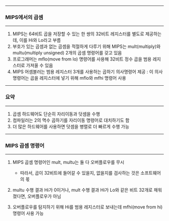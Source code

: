 -----
### MIPS에서의 곱셈
-----
1. MIPS는 64비트 곱을 저장할 수 있는 한 쌍의 32비트 레지스터를 별도로 제공하는데, 이를 Hi와 Lo라고 부름
2. 부호가 있는 곱셈과 없는 곱셈을 적절하게 다루기 위해 MIPS는 mult(multiply)와 multu(multiply unsigned) 2개의 곱셈 명령어를 갖고 있음
3. 프로그래머는 mflo(move from lo) 명령어를 사용해 32비트 정수 곱을 범용 레지스터로 가져올 수 있음
4. MIPS 어셈블러는 범용 레지스터 3개를 사용하는 곱하기 의사명령어 제공 : 이 의사명령어는 곱을 레지스터에 넣기 위해 mflo와 mfhi 명령어 사용

-----
### 요약
-----
1. 곱셈 하드웨어도 단순히 자리이동과 덧셈을 수행
2. 컴파일러는 2의 멱수 곱하기를 자리이동 명령어로 대치하기도 함
3. 더 많은 하드웨어를 사용하면 덧셈을 병렬로 더 빠르게 수행 가능

-----
### MIPS 곱셈 명령어
-----
1. MIPS 곱셈 명령어인 mult, multu는 둘 다 오버플로우를 무시
   - 따라서, 곱이 32비트에 들어갈 수 있을지, 없을지를 검사하는 것은 소프트웨어의 몫

2. multu 수행 결과 Hi가 0이거나, mult 수행 결과 Hi가 Lo와 같은 비트 32개로 채워졌다면, 오버플로우가 아님
3. 오버플로우를 탐지하기 위해 Hi를 범용 레지스터로 보내는데 mfhi(move from hi) 명령어 사용 가능
